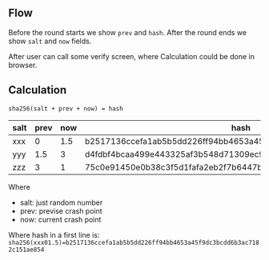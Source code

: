 ## Flow
Before the round starts we show `prev` and `hash`.
After the round ends we show `salt` and `now` fields.

After user can call some verify screen, where Calculation could be done in browser.
## Calculation
`sha256(salt + prev + now) = hash`

| salt | prev | now | hash                                                             |
| ---- | ---- | --- | ---------------------------------------------------------------- |
| xxx  | 0    | 1.5 | b2517136ccefa1ab5b5dd226ff94bb4653a45f9dc3bcdd6b3ac7182c151ae854 |
| yyy  | 1.5  | 3   | d4fdbf4bcaa499e443325af3b548d71309ec9aeea9fc30a388b4592907537b3a |
| zzz  | 3    | 1   | 75c0e91450e0b38c3f5d1fafa2eb2f7b6447b0c0a01d2ad605be3f22000d8703 |

Where
- salt: just random number
- prev: previse crash point
- now: current crash point

Where hash in a first line is: `sha256(xxx01.5)=b2517136ccefa1ab5b5dd226ff94bb4653a45f9dc3bcdd6b3ac7182c151ae854`

